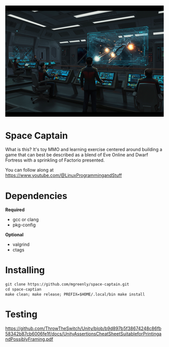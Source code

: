 ![](https://github.com/mgreenly/space-captain/blob/faa6752349538bfa05d595e004a8d658b0f5098d/dat/spacecaptain-01.png)

Space Captain
=============

What is this?  It's toy MMO and learning exercise centered around building a game that can best be described as a blend
of Eve Online and Dwarf Fortress with a sprinkling of Factorio presented.

You can follow along at https://www.youtube.com/@LinuxProgrammingandStuff


Dependencies
============

  **Required**
  * gcc or clang
  * pkg-config

  **Optional**
  * valgrind
  * ctags

Installing
==========

```
git clone https://github.com/mgreenly/space-captain.git
cd space-captian
make clean; make release; PREFIX=$HOME/.local/bin make install
```

Testing
=======
  https://github.com/ThrowTheSwitch/Unity/blob/b9d897b5f38674248c86fb58342b87cb6006fe1f/docs/UnityAssertionsCheatSheetSuitableforPrintingandPossiblyFraming.pdf
